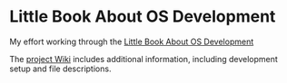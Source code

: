 # Little Book About OS Development

My effort working through the [Little Book About OS Development](http://littleosbook.github.io/)

The [project Wiki](https://github.com/jfcarr/littleos/wiki) includes additional information, including development setup and file descriptions.
